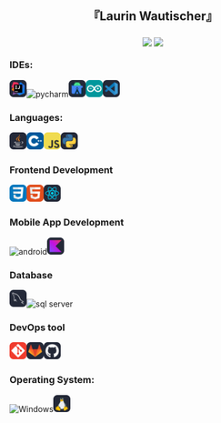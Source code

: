 ## <p align="center">『Laurin Wautischer』</p>

<p align="center">
  <img width="54%" align="center" src="https://github-readme-stats.vercel.app/api?username=egger&show_icons=true&theme=radical">
    <img width="45%" align="center" src="https://github-readme-stats.vercel.app/api/top-langs/?username=egger&theme=dark&hide_border=true&layout=compact">
</p>

### IDEs:
<img src="https://github.com/tandpfun/skill-icons/raw/main/icons/Idea-Dark.svg" alt="intellij" width="auto" height="30"><img src="https://cdn.iconscout.com/icon/free/png-256/free-pycharm-1175008.png" alt="pycharm" width="auto" height="30"><img src="https://github.com/tandpfun/skill-icons/raw/main/icons/AndroidStudio-Dark.svg" alt="android studio" width="auto" height="30"><img src="https://raw.githubusercontent.com/tandpfun/skill-icons/59059d9d1a2c092696dc66e00931cc1181a4ce1f/icons/Arduino.svg" alt="arduino ide" width="auto" height="30"><img src="https://github.com/tandpfun/skill-icons/raw/main/icons/VSCode-Dark.svg" alt="vsc" width="auto" height="30">

### Languages:
<img src="https://github.com/tandpfun/skill-icons/raw/main/icons/Java-Dark.svg" alt="java" width="auto" height="30"><img src="https://github.com/tandpfun/skill-icons/raw/main/icons/CPP.svg" alt="c++" width="auto" height="30"><img src="https://github.com/tandpfun/skill-icons/raw/main/icons/JavaScript.svg" alt="javascript" width="auto" height="30"><img src="https://github.com/tandpfun/skill-icons/raw/main/icons/Python-Dark.svg" alt="python" width="auto" height="30">

### Frontend Development
<img src="https://github.com/tandpfun/skill-icons/raw/main/icons/CSS.svg" alt="css3" width="auto" height="30"><img src="https://github.com/tandpfun/skill-icons/raw/main/icons/HTML.svg" alt="html5" width="auto" height="30"><img src="https://github.com/tandpfun/skill-icons/raw/main/icons/React-Dark.svg" alt="react" width="auto" height="30">

### Mobile App Development
<img src="https://www.pngmart.com/files/13/Android-Logo-Transparent-PNG.png" alt="android" width="auto" height="30"><img src="https://github.com/tandpfun/skill-icons/raw/main/icons/Kotlin-Dark.svg" alt="kotlin" width="auto" height="30">

### Database
<img src="https://github.com/tandpfun/skill-icons/raw/main/icons/MySQL-Dark.svg" alt="mysql" width="auto" height="30"><img src="https://brandslogos.com/wp-content/uploads/images/large/microsoft-sql-server-logo.png" alt="sql server" width="auto" height="30">

### DevOps tool
<img src="https://github.com/tandpfun/skill-icons/raw/main/icons/Git.svg" alt="Git" width="auto" height="30"><img src="https://github.com/tandpfun/skill-icons/raw/main/icons/GitLab-Dark.svg" alt="Git Lab" width="auto" height="30"><img src="https://github.com/tandpfun/skill-icons/raw/main/icons/Github-Dark.svg" alt="Github" width="auto" height="30">

### Operating System:
<img src="https://static.vecteezy.com/system/resources/previews/020/975/574/original/window-10-logo-window-10-icon-transparent-free-png.png" alt="Windows" width="auto" height="35"><img src="https://github.com/tandpfun/skill-icons/raw/main/icons/Linux-Dark.svg" alt="Linux Ubuntu" width="auto" height="30">




